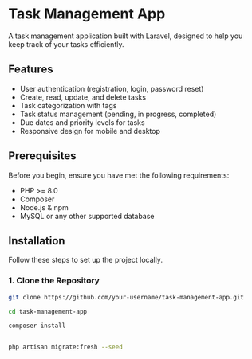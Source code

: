 # Task Management App

A task management application built with Laravel, designed to help you keep track of your tasks efficiently. 

## Features

- User authentication (registration, login, password reset)
- Create, read, update, and delete tasks
- Task categorization with tags
- Task status management (pending, in progress, completed)
- Due dates and priority levels for tasks
- Responsive design for mobile and desktop

## Prerequisites

Before you begin, ensure you have met the following requirements:

- PHP >= 8.0
- Composer
- Node.js & npm
- MySQL or any other supported database

## Installation

Follow these steps to set up the project locally.

### 1. Clone the Repository

```bash
git clone https://github.com/your-username/task-management-app.git

cd task-management-app

composer install


php artisan migrate:fresh --seed
